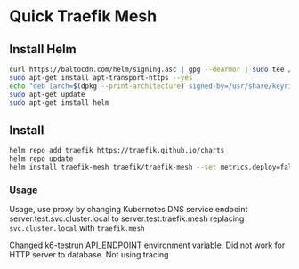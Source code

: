 # Quick Traefik Mesh

## Install Helm

```bash
curl https://baltocdn.com/helm/signing.asc | gpg --dearmor | sudo tee /usr/share/keyrings/helm.gpg > /dev/null
sudo apt-get install apt-transport-https --yes
echo "deb [arch=$(dpkg --print-architecture) signed-by=/usr/share/keyrings/helm.gpg] https://baltocdn.com/helm/stable/debian/ all main" | sudo tee /etc/apt/sources.list.d/helm-stable-debian.list
sudo apt-get update
sudo apt-get install helm
```

## Install

```bash
helm repo add traefik https://traefik.github.io/charts
helm repo update
helm install traefik-mesh traefik/traefik-mesh --set metrics.deploy=false --set tracing.deploy=false
```

### Usage
Usage, use proxy by changing Kubernetes DNS service endpoint server.test.svc.cluster.local to server.test.traefik.mesh
replacing `svc.cluster.local` with `traefik.mesh`

Changed k6-testrun API_ENDPOINT environment variable. Did not work for HTTP server to database. Not using tracing